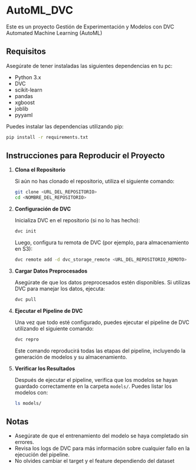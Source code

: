 # AutoML_DVC
Este es un proyecto Gestión de Experimentación y Modelos con DVC Automated Machine Learning (AutoML)

## Requisitos

Asegúrate de tener instaladas las siguientes dependencias en tu pc:

- Python 3.x
- DVC
- scikit-learn
- pandas
- xgboost
- joblib
- pyyaml

Puedes instalar las dependencias utilizando pip:

```bash
pip install -r requirements.txt
```

## Instrucciones para Reproducir el Proyecto

1. **Clona el Repositorio**

   Si aún no has clonado el repositorio, utiliza el siguiente comando:

   ```bash
   git clone <URL_DEL_REPOSITORIO>
   cd <NOMBRE_DEL_REPOSITORIO>
   ```

2. **Configuración de DVC**

   Inicializa DVC en el repositorio (si no lo has hecho):

   ```bash
   dvc init
   ```

   Luego, configura tu remota de DVC (por ejemplo, para almacenamiento en S3):

   ```bash
   dvc remote add -d dvc_storage_remote <URL_DEL_REPOSITORIO_REMOTO>
   ```

3. **Cargar Datos Preprocesados**

   Asegúrate de que los datos preprocesados estén disponibles. Si utilizas DVC para manejar los datos, ejecuta:

   ```bash
   dvc pull
   ```

4. **Ejecutar el Pipeline de DVC**

   Una vez que todo esté configurado, puedes ejecutar el pipeline de DVC utilizando el siguiente comando:

   ```bash
   dvc repro
   ```

   Este comando reproducirá todas las etapas del pipeline, incluyendo la generación de modelos y su almacenamiento.

5. **Verificar los Resultados**

   Después de ejecutar el pipeline, verifica que los modelos se hayan guardado correctamente en la carpeta `models/`. Puedes listar los modelos con:

   ```bash
   ls models/
   ```

## Notas

- Asegúrate de que el entrenamiento del modelo se haya completado sin errores.
- Revisa los logs de DVC para más información sobre cualquier fallo en la ejecución del pipeline.
- No olvides cambiar el target y el feature dependiendo del dataset

